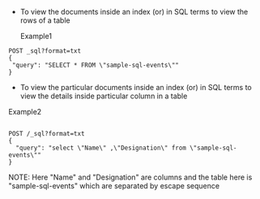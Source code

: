 * To view the documents inside an index (or) in SQL terms to view the rows of a table


   <p> Example1 </p>

 ```console
 POST _sql?format=txt
{
  "query": "SELECT * FROM \"sample-sql-events\""
}
 ```
 
 * To view the particular documents inside an index (or) in SQL terms to view the details inside particular column in a table

 
 <p> Example2 </p> 
 
```console

POST /_sql?format=txt
{
  "query": "select \"Name\" ,\"Designation\" from \"sample-sql-events\""
}
 ```
 
 NOTE: Here "Name" and "Designation" are columns and the table here is "sample-sql-events" which are separated by escape sequence
